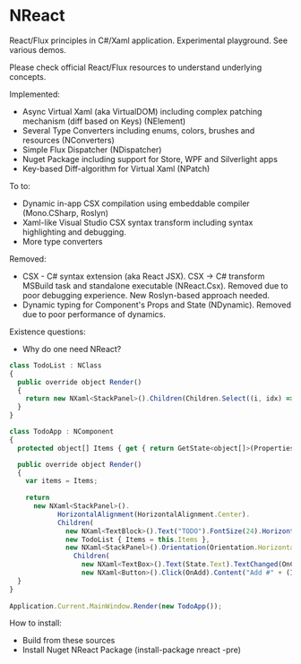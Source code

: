 # NReact
React/Flux principles in C#/Xaml application. Experimental playground. 
See various demos.

Please check official React/Flux resources to understand underlying concepts.

Implemented:
* Async Virtual Xaml (aka VirtualDOM) including complex patching mechanism (diff based on Keys) (NElement)
* Several Type Converters including enums, colors, brushes and resources (NConverters)
* Simple Flux Dispatcher (NDispatcher)
* Nuget Package including support for Store, WPF and Silverlight apps
* Key-based Diff-algorithm for Virtual Xaml (NPatch)

To to:
* Dynamic in-app CSX compilation using embeddable compiler (Mono.CSharp, Roslyn) 
* Xaml-like Visual Studio CSX syntax transform including syntax highlighting and debugging.
* More type converters

Removed:
* CSX - C# syntax extension (aka React JSX). CSX -> C# transform MSBuild task and standalone executable (NReact.Csx). Removed due to poor debugging experience. New Roslyn-based approach needed.
* Dynamic typing for Component's Props and State (NDynamic). Removed due to poor performance of dynamics.

Existence questions:
* Why do one need NReact?

```javascript
class TodoList : NClass
{
  public override object Render()
  {
    return new NXaml<StackPanel>().Children(Children.Select((i, idx) => new NXaml<TextBlock>().Ref(idx).Text("* " + i)));
  }
}

class TodoApp : NComponent
{
  protected object[] Items { get { return GetState<object[]>(Properties.Items, null); } set { SetState(Properties.Items, value); } }

  public override object Render()
  {
    var items = Items;
    
    return 
      new NXaml<StackPanel>().
            HorizontalAlignment(HorizontalAlignment.Center).
            Children(
              new NXaml<TextBlock>().Text("TODO").FontSize(24).HorizontalAlignment(HorizontalAlignment.Center),
              new TodoList { Items = this.Items },
              new NXaml<StackPanel>().Orientation(Orientation.Horizontal).
                Children(
                  new NXaml<TextBox>().Text(State.Text).TextChanged(OnChange).Width(200),
                  new NXaml<Button>().Click(OnAdd).Content("Add #" + (Items.Length + 1))));
  }
}
  
Application.Current.MainWindow.Render(new TodoApp());
```

How to install:
* Build from these sources
* Install Nuget NReact Package (install-package nreact -pre)
